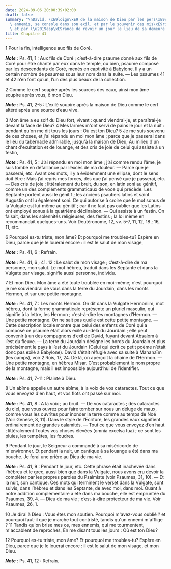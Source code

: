 ```yaml
---
date: 2024-09-06 20:00:39+02:00
draft: false
summary: "\nDavid, \xE9loign\xE9 de la maison de Dieu par les pers\xE9cutions de ses\
  \ ennemis, se console dans son exil, et par le souvenir des mis\xE9ricordes du Seigneur,\
  \ et par l\u2019esp\xE9rance de revoir un jour le lieu de sa demeure.\n"
title: Chapitre 41
---
```





1 Pour la fin, intelligence aux fils de Coré.

***Note*** :  Ps. 41, 1 : Aux fils de Coré ; c’est-à-dire psaume donné aux fils de Coré pour être chanté par eux dans le temple, ou bien, psaume composé par les descendants de Coré, menés en captivité à Babylone. Il y a un certain nombre de psaumes sous leur nom dans la suite. ― Les psaumes 41 et 42 n’en font qu’un, l’un des plus beaux de la collection.


2 Comme le cerf soupire après les sources des eaux, ainsi mon âme soupire après vous, ô mon Dieu.

***Note*** :  Ps. 41, 2-5 : L’exilé soupire après la maison de Dieu comme le cerf altéré après une source d’eau vive.

3 Mon âme a eu soif du Dieu fort, vivant : quand viendrai-je, et paraîtrai-je devant la face de Dieu? 4 Mes larmes m'ont servi de pains le jour et la nuit : pendant qu'on me dit tous les jours : Où est ton Dieu? 5 Je me suis souvenu de ces choses, et j'ai répandu en moi mon âme ; parce que je passerai dans le lieu du tabernacle admirable, jusqu'à la maison de Dieu; Au milieu d'un chant d'exultation et de louange, et des cris de joie de celui qui assiste à un festin,

***Note*** :  Ps. 41, 5 : J’ai répandu en moi mon âme ; j’ai comme rendu l’âme, je suis tombé en défaillance par l’excès de ma douleur. ― Parce que je passerai, etc. Avant ces mots, il y a évidemment une ellipse, dont le sens doit être : Mais j’ai repris mes forces, dès que j’ai pensé que je passerai, etc. ― Des cris de joie ; littéralement du bruit, du son, en latin soni au génitif, comme un des compléments grammaticaux de voce qui précède. Les Septante portent aussi le génitif ; les anciens psautiers latins et saint Augustin ont lu également soni. Ce qui autorise à croire que le mot sonus de la Vulgate est lui-même au génitif ; car il ne faut pas oublier que les Latins ont employé sonus à la quatrième déclinaison. ― Qui assiste à un festin. On faisait, dans les solennités religieuses, des festins ; la loi même en recommandait quelques-uns. Voir Deutéronome, 12, vv. 5-7, 11, 12, 18 ; 16, 11, etc.


6 Pourquoi es-tu triste, mon âme? Et pourquoi me troubles-tu? Espère en Dieu, parce que je le louerai encore : il est le salut de mon visage,

***Note*** :  Ps. 41, 6 : Refrain.

***Note*** :  Ps. 41, 6 ; 41. 12 : Le salut de mon visage ; c’est-à-dire de ma personne, mon salut. Le mot hébreu, traduit dans les Septante et dans la Vulgate par visage, signifie aussi personne, individu.


7 Et mon Dieu. Mon âme a été toute troublée en moi-même; c'est pourquoi je me souviendrai de vous dans la terre du Jourdain, dans les monts Hermon, et sur une petite montagne.

***Note*** :  Ps. 41, 7 : Les monts Hermon. On dit dans la Vulgate Hermoniim, mot hébreu, dont la forme grammaticale représente un pluriel masculin, qui signifie à la lettre, les Hermon ; c’est-à-dire les montagnes d’Hermon. ― Une petite montagne. On ne sait pas quelle est cette petite montagne. ― Cette description locale montre que celui des enfants de Coré qui a composé ce psaume était alors exilé au-delà du Jourdain ; elle peut convenir à un des compagnons d’exil de David, fuyant devant Absalom à l’est du fleuve. ― La terre du Jourdain désigne les bords du Jourdain et plus précisément le pays à l’est du Jourdain (Celui qui écrit ce petit poème n’était donc pas exilé à Babylone). David s’était réfugié avec sa suite à Mahanaïm (les camps), voir 2 Rois, 17, 24. De là, on aperçoit la chaîne de l’Hermon. ― Une petite montagne, en hébreu Misar. C’est probablement le nom propre de la montagne, mais il est impossible aujourd’hui de l’identifier.

***Note*** :  Ps. 41, 7-11 : Plainte à Dieu.

8 Un abîme appelle un autre abîme, à la voix de vos cataractes. Tout ce que vous envoyez d'en haut, et vos flots ont passé sur moi.

***Note*** :  Ps. 41, 8 : A la voix ; au bruit. ― De vos cataractes ; des cataractes du ciel, que vous ouvrez pour faire tomber sur nous un déluge de maux, comme vous les ouvrîtes pour inonder la terre comme au temps de Noé (Voir Genèse, 8, 11). Dans le style de l’Ecriture, les grandes eaux signifient ordinairement de grandes calamités. ― Tout ce que vous envoyez d’en haut ; littéralement Toutes vos choses élevées (omnia excelsa tua) ; ce sont les pluies, les tempêtes, les foudres.

9 Pendant le jour, le Seigneur a commandé à sa miséricorde de m'environner. Et pendant la nuit, un cantique à sa louange a été dans ma bouche. Je ferai une prière au Dieu de ma vie.

***Note*** :  Ps. 41, 9 : Pendant le jour, etc. Cette phrase était inachevée dans l’hébreu et le grec, aussi bien que dans la Vulgate, nous avons cru devoir la compléter par les propres paroles du Psalmiste (voir Psaumes, 31, 10). ― Et la nuit, son cantique. Ces mots qui terminent le verset dans la Vulgate, sont suivis, dans l’hébreu et dans les Septante, de avec moi, dans moi. Quant à notre addition complémentaire a été dans ma bouche, elle est empruntée du Psaumes, 39, 4. ― Dieu de ma vie ; c’est-à-dire protecteur de ma vie. Voir Psaumes, 26, 1.

10 Je dirai à Dieu : Vous êtes mon soutien. Pourquoi m'avez-vous oublié ? et pourquoi faut-il que je marche tout contristé, tandis qu'un ennemi m'afflige ? 11 Tandis qu'on brise mes os, mes ennemis, qui me tourmentent, m'accablent de reproches, En me disant tous les jours : Où est ton Dieu?


12 Pourquoi es-tu triste, mon âme? Et pourquoi me troubles-tu? Espère en Dieu, parce que je le louerai encore : il est le salut de mon visage, et mon Dieu.

***Note*** :  Ps. 41, 12 : Refrain.

